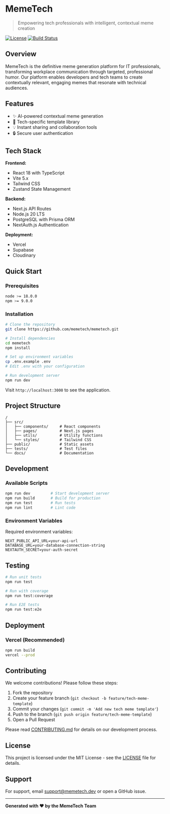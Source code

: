# MemeTech

> Empowering tech professionals with intelligent, contextual meme creation

[![License](https://img.shields.io/badge/license-MIT-blue.svg)](LICENSE)
[![Build Status](https://img.shields.io/badge/build-passing-brightgreen.svg)](https://github.com/memetech/repo)

## Overview

MemeTech is the definitive meme generation platform for IT professionals, transforming workplace communication through targeted, professional humor. Our platform enables developers and tech teams to create contextually relevant, engaging memes that resonate with technical audiences.

## Features

- ✨ AI-powered contextual meme generation
- 🚀 Tech-specific template library
- 💡 Instant sharing and collaboration tools
- 🔒 Secure user authentication

## Tech Stack

**Frontend:**
- React 18 with TypeScript
- Vite 5.x
- Tailwind CSS
- Zustand State Management

**Backend:**
- Next.js API Routes
- Node.js 20 LTS
- PostgreSQL with Prisma ORM
- NextAuth.js Authentication

**Deployment:**
- Vercel
- Supabase
- Cloudinary

## Quick Start

### Prerequisites

```bash
node >= 18.0.0
npm >= 9.0.0
```

### Installation

```bash
# Clone the repository
git clone https://github.com/memetech/memetech.git

# Install dependencies
cd memetech
npm install

# Set up environment variables
cp .env.example .env
# Edit .env with your configuration

# Run development server
npm run dev
```

Visit `http://localhost:3000` to see the application.

## Project Structure

```
/
├── src/
│   ├── components/     # React components
│   ├── pages/          # Next.js pages
│   ├── utils/          # Utility functions
│   └── styles/         # Tailwind CSS
├── public/             # Static assets
├── tests/              # Test files
└── docs/               # Documentation
```

## Development

### Available Scripts

```bash
npm run dev         # Start development server
npm run build       # Build for production
npm run test        # Run tests
npm run lint        # Lint code
```

### Environment Variables

Required environment variables:

```env
NEXT_PUBLIC_API_URL=your-api-url
DATABASE_URL=your-database-connection-string
NEXTAUTH_SECRET=your-auth-secret
```

## Testing

```bash
# Run unit tests
npm run test

# Run with coverage
npm run test:coverage

# Run E2E tests
npm run test:e2e
```

## Deployment

### Vercel (Recommended)

```bash
npm run build
vercel --prod
```

## Contributing

We welcome contributions! Please follow these steps:

1. Fork the repository
2. Create your feature branch (`git checkout -b feature/tech-meme-template`)
3. Commit your changes (`git commit -m 'Add new tech meme template'`)
4. Push to the branch (`git push origin feature/tech-meme-template`)
5. Open a Pull Request

Please read [CONTRIBUTING.md](CONTRIBUTING.md) for details on our development process.

## License

This project is licensed under the MIT License - see the [LICENSE](LICENSE) file for details.

## Support

For support, email support@memetech.dev or open a GitHub issue.

---

**Generated with ❤️ by the MemeTech Team**